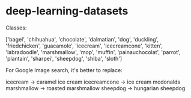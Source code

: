 # deep-learning-datasets

Classes:

['bagel', 'chihuahua', 'chocolate', 'dalmatian', 'dog', 'duckling', 'friedchicken', 'guacamole', 'icecream', 'icecreamcone', 'kitten', 'labradoodle', 'marshmallow', 'mop', 'muffin', 'painauchocolat', 'parrot', 'plantain', 'sharpei', 'sheepdog', 'shiba', 'sloth']

For Google Image search, it's better to replace:

icecream -> caramel ice cream
icecreamcone -> ice cream mcdonalds
marshmallow -> roasted marshmallow
sheepdog -> hungarian sheepdog
